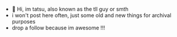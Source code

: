 - 👋 Hi, im tatsu, also known as the tll guy or smth
- i won't post here often, just some old and new things for archival purposes
- drop a follow because im awesome !!!
